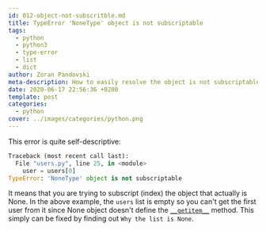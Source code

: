 ```yaml
---
id: 012-object-not-subscritble.md
title: TypeError 'NoneType' object is not subscriptable
tags:
  - python
  - python3
  - type-error
  - list
  - dict
author: Zoran Pandovski
meta-description: How to easily resolve the object is not subscriptable error in Python
date: 2020-06-17 22:56:36 +0200
template: post
categories:
  - python
cover: ../images/categories/python.png
---
```


This error is quite self-descriptive: 

```python
Traceback (most recent call last):
  File "users.py", line 25, in <module>
    user = users[0]
TypeError: 'NoneType' object is not subscriptable
```

It means that you are trying to subscript (index) the object that actually is None. In the above example, the `users` list is empty so you can't get the first user from it since None object doesn't define the [`__getitem__`](https://docs.python.org/3/reference/datamodel.html#object.__getitem__) method. This simply can be fixed by finding out `Why the list is None`.